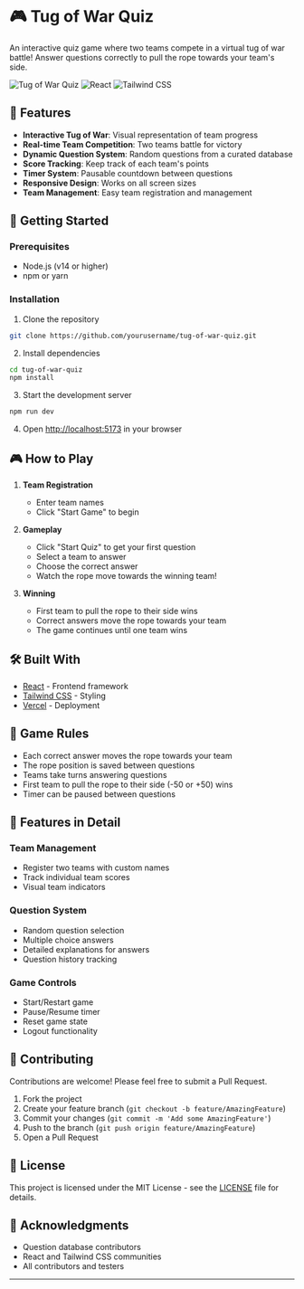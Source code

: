 # 🎮 Tug of War Quiz

An interactive quiz game where two teams compete in a virtual tug of war battle! Answer questions correctly to pull the rope towards your team's side.

![Tug of War Quiz](https://img.shields.io/badge/Status-Live-green)
![React](https://img.shields.io/badge/React-19.0.0-blue)
![Tailwind CSS](https://img.shields.io/badge/Tailwind-4.1.4-38B2AC)

## 🎯 Features

- **Interactive Tug of War**: Visual representation of team progress
- **Real-time Team Competition**: Two teams battle for victory
- **Dynamic Question System**: Random questions from a curated database
- **Score Tracking**: Keep track of each team's points
- **Timer System**: Pausable countdown between questions
- **Responsive Design**: Works on all screen sizes
- **Team Management**: Easy team registration and management

## 🚀 Getting Started

### Prerequisites

- Node.js (v14 or higher)
- npm or yarn

### Installation

1. Clone the repository
```bash
git clone https://github.com/yourusername/tug-of-war-quiz.git
```

2. Install dependencies
```bash
cd tug-of-war-quiz
npm install
```

3. Start the development server
```bash
npm run dev
```

4. Open [http://localhost:5173](http://localhost:5173) in your browser

## 🎮 How to Play

1. **Team Registration**
   - Enter team names
   - Click "Start Game" to begin

2. **Gameplay**
   - Click "Start Quiz" to get your first question
   - Select a team to answer
   - Choose the correct answer
   - Watch the rope move towards the winning team!

3. **Winning**
   - First team to pull the rope to their side wins
   - Correct answers move the rope towards your team
   - The game continues until one team wins

## 🛠️ Built With

- [React](https://reactjs.org/) - Frontend framework
- [Tailwind CSS](https://tailwindcss.com/) - Styling
- [Vercel](https://vercel.com/) - Deployment

## 📝 Game Rules

- Each correct answer moves the rope towards your team
- The rope position is saved between questions
- Teams take turns answering questions
- First team to pull the rope to their side (-50 or +50) wins
- Timer can be paused between questions

## 🎯 Features in Detail

### Team Management
- Register two teams with custom names
- Track individual team scores
- Visual team indicators

### Question System
- Random question selection
- Multiple choice answers
- Detailed explanations for answers
- Question history tracking

### Game Controls
- Start/Restart game
- Pause/Resume timer
- Reset game state
- Logout functionality

## 🤝 Contributing

Contributions are welcome! Please feel free to submit a Pull Request.

1. Fork the project
2. Create your feature branch (`git checkout -b feature/AmazingFeature`)
3. Commit your changes (`git commit -m 'Add some AmazingFeature'`)
4. Push to the branch (`git push origin feature/AmazingFeature`)
5. Open a Pull Request

## 📄 License

This project is licensed under the MIT License - see the [LICENSE](LICENSE) file for details.

## 🙏 Acknowledgments

- Question database contributors
- React and Tailwind CSS communities
- All contributors and testers



---

